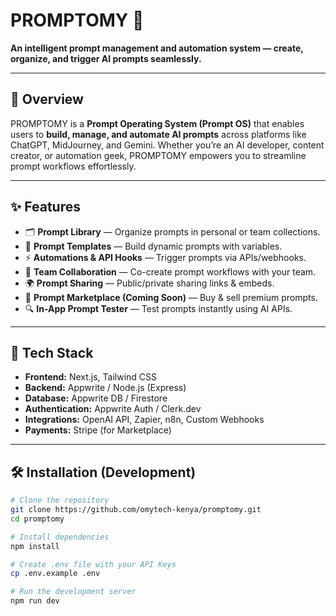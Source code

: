# PROMPTOMY 🚀

**An intelligent prompt management and automation system — create, organize, and trigger AI prompts seamlessly.**

---

## 🌟 Overview
PROMPTOMY is a **Prompt Operating System (Prompt OS)** that enables users to **build, manage, and automate AI prompts** across platforms like ChatGPT, MidJourney, and Gemini. Whether you’re an AI developer, content creator, or automation geek, PROMPTOMY empowers you to streamline prompt workflows effortlessly.

---

## ✨ Features
- 🗂️ **Prompt Library** — Organize prompts in personal or team collections.
- 📝 **Prompt Templates** — Build dynamic prompts with variables.
- ⚡ **Automations & API Hooks** — Trigger prompts via APIs/webhooks.
- 🤝 **Team Collaboration** — Co-create prompt workflows with your team.
- 🌍 **Prompt Sharing** — Public/private sharing links & embeds.
- 🛒 **Prompt Marketplace (Coming Soon)** — Buy & sell premium prompts.
- 🔍 **In-App Prompt Tester** — Test prompts instantly using AI APIs.

---

## 🚀 Tech Stack
- **Frontend:** Next.js, Tailwind CSS
- **Backend:** Appwrite / Node.js (Express)
- **Database:** Appwrite DB / Firestore
- **Authentication:** Appwrite Auth / Clerk.dev
- **Integrations:** OpenAI API, Zapier, n8n, Custom Webhooks
- **Payments:** Stripe (for Marketplace)

---

## 🛠️ Installation (Development)
```bash
# Clone the repository
git clone https://github.com/omytech-kenya/promptomy.git
cd promptomy

# Install dependencies
npm install

# Create .env file with your API Keys
cp .env.example .env

# Run the development server
npm run dev

